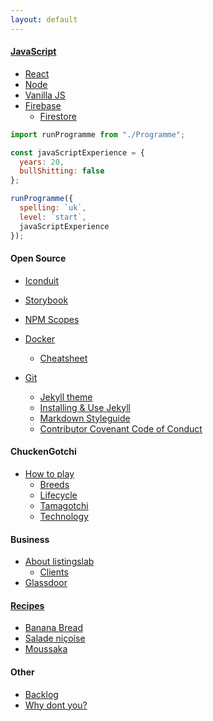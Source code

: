 ```yaml
---
layout: default
---
```


#### [JavaScript](docs/tech/javascript/javascript)

- [React](docs/tech/javascript/react)
- [Node](docs/tech/javascript/node)
- [Vanilla JS](docs/tech/javascript/vanilla)
- [Firebase](docs/tech/firebase/firebase)
  - [Firestore](docs/tech/firebase/firestore)

```javascript
import runProgramme from "./Programme";

const javaScriptExperience = {
  years: 20,
  bullShitting: false
};

runProgramme({
  spelling: `uk`,
  level: `start`,
  javaScriptExperience
});
```

#### Open Source

- [Iconduit](docs/iconduit)
- [Storybook](docs/tech/storybook/storybook)
- [NPM Scopes](docs/tech/open-source/npm-scopes)
- [Docker](docs/tech/docker/docker)

  - [Cheatsheet](docs/tech/docker/cheatsheet)

- [Git](docs/tech/git/git)
  - [Jekyll theme](docs/tech/git/jekyll)
  - [Installing & Use Jekyll](docs/tech/git/jekyll/jekyll-how-to)
  - [Markdown Styleguide](docs/tech/git/jekyll/styleguide)
  - [Contributor Covenant Code of Conduct](docs/tech/git/code-of-conduct)

#### ChuckenGotchi

- [How to play](docs/chuckengotchi/gameplay)
  - [Breeds](docs/chuckengotchi/breeds)
  - [Lifecycle](docs/chuckengotchi/lifecycle)
  - [Tamagotchi](docs/chuckengotchi/tamagotchi)
  - [Technology](docs/chuckengotchi/tech)

#### Business

- [About listingslab](docs/business/about-listingslab)
  - [Clients](docs/business/clients/clients)
- [Glassdoor](docs/business/glassdoor/glassdoor)

#### [Recipes](docs/food)

- [Banana Bread](docs/food/banana-bread)
- [Salade niçoise](docs/food/salade-nicoise)
- [Moussaka](docs/food/moussaka)

#### Other

- [Backlog](docs/other/backlog)
- [Why dont you?](docs/other/why-dont-you)
